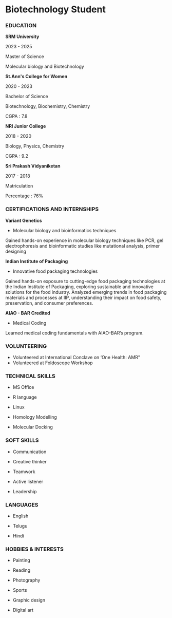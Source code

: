 # Biotechnology Student


### EDUCATION
**SRM University**

2023 - 2025

Master of Science

Molecular biology and Biotechnology



**St.Ann's College for Women**

2020 - 2023

Bachelor of Science

Biotechnology, Biochemistry, Chemistry

CGPA : 7.8



**NRI Junior College**

2018 - 2020

Biology, Physics, Chemistry

CGPA : 9.2



**Sri Prakash Vidyaniketan**

2017 - 2018

Matriculation

Percentage : 76%



### CERTIFICATIONS AND INTERNSHIPS
**Variant Genetics**
- Molecular biology and bioinformatics techniques

Gained hands-on experience in molecular biology techniques like PCR, gel electrophoresis and bioinformatic studies like mutational analysis, primer designing 


**Indian Institute of Packaging**
- Innovative food packaging technologies

Gained hands-on exposure to cutting-edge food packaging technologies at the Indian Institute of Packaging, exploring sustainable and innovative solutions for the food industry. Analyzed emerging trends in food packaging materials and processes at IIP, understanding their impact on food safety, preservation, and consumer preferences. 


**AIAO - BAR Credited**
- Medical Coding

Learned medical coding fundamentals with AIAO-BAR’s program.


### VOLUNTEERING
- Volunteered at International Conclave on ‘One Health: AMR”
- Volunteered at Foldoscope Workshop



### TECHNICAL SKILLS

- MS Office

- R language

- Linux

- Homology Modelling

- Molecular Docking



### SOFT SKILLS

- Communication

- Creative thinker

- Teamwork

- Active listener

- Leadership



### LANGUAGES

- English

- Telugu

- Hindi



### HOBBIES & INTERESTS

- Painting

- Reading

- Photography

- Sports

- Graphic design

- Digital art
